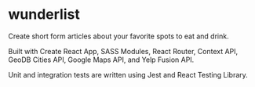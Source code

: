# wunderlist

Create short form articles about your favorite spots to eat and drink.

Built with Create React App, SASS Modules, React Router, Context API, GeoDB Cities API, Google Maps API, and Yelp Fusion API.

Unit and integration tests are written using Jest and React Testing Library.
